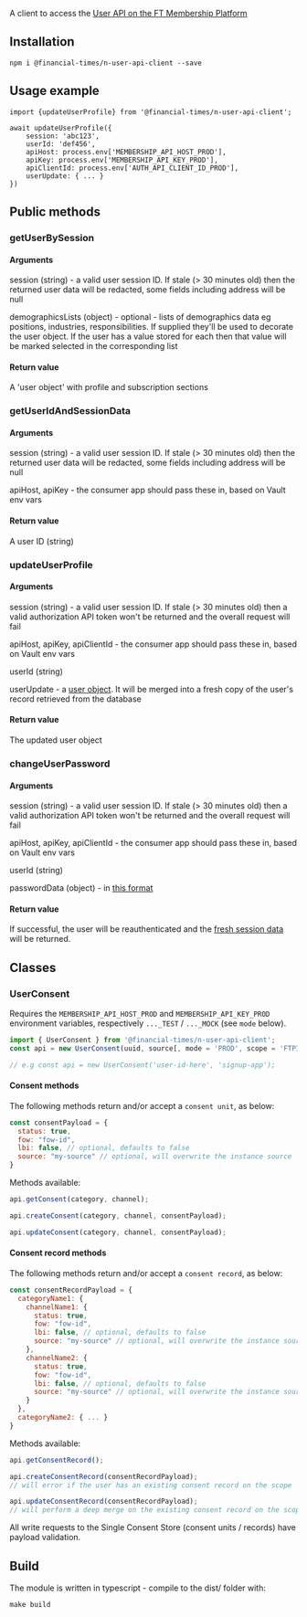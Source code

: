 A client to access the [User API on the FT Membership Platform](https://developer.ft.com/portal/docs-membership-platform-api)

## Installation

```
npm i @financial-times/n-user-api-client --save
```

## Usage example

```
import {updateUserProfile} from '@financial-times/n-user-api-client';

await updateUserProfile({
    session: 'abc123',
    userId: 'def456',
    apiHost: process.env['MEMBERSHIP_API_HOST_PROD'],
    apiKey: process.env['MEMBERSHIP_API_KEY_PROD'],
    apiClientId: process.env['AUTH_API_CLIENT_ID_PROD'],
    userUpdate: { ... }
})

```

## Public methods

### getUserBySession
#### Arguments

session (string) - a valid user session ID. If stale (> 30 minutes old) then the returned user data will be redacted, some fields including address will be null

demographicsLists (object) - optional - lists of demographics data eg positions, industries, responsibilities. If supplied they'll be used to decorate the user object. If the user has a value stored for each then that value will be marked selected in the corresponding list

#### Return value

A 'user object' with profile and subscription sections

### getUserIdAndSessionData
#### Arguments

session (string) - a valid user session ID. If stale (> 30 minutes old) then the returned user data will be redacted, some fields including address will be null

apiHost, apiKey - the consumer app should pass these in, based on Vault env vars

#### Return value

A user ID (string)

### updateUserProfile
#### Arguments

session (string) - a valid user session ID. If stale (> 30 minutes old) then a valid authorization API token won't be returned and the overall request will fail

apiHost, apiKey, apiClientId - the consumer app should pass these in, based on Vault env vars

userId (string)

userUpdate - a [user object](https://developer.ft.com/portal/docs-membership-platform-api-user-profile-request-resource). It will be merged into a fresh copy of the user's record retrieved from the database

#### Return value

The updated user object

### changeUserPassword

#### Arguments
session (string) - a valid user session ID. If stale (> 30 minutes old) then a valid authorization API token won't be returned and the overall request will fail

apiHost, apiKey, apiClientId - the consumer app should pass these in, based on Vault env vars

userId (string)

passwordData (object) - in [this format](https://developer.ft.com/portal/docs-membership-platform-api-user-api-post-users-userid-credentials-change-password)

#### Return value

If successful, the user will be reauthenticated and the [fresh session data](https://developer.ft.com/portal/docs-membership-platform-api-post-login) will be returned.

## Classes
### UserConsent

Requires the `MEMBERSHIP_API_HOST_PROD` and `MEMBERSHIP_API_KEY_PROD` environment variables, respectively `..._TEST` / `..._MOCK` (see `mode` below).

```js
import { UserConsent } from '@financial-times/n-user-api-client';
const api = new UserConsent(uuid, source[, mode = 'PROD', scope = 'FTPINK']);

// e.g const api = new UserConsent('user-id-here', 'signup-app');
```

#### Consent methods

The following methods return and/or accept a `consent unit`, as below:

```js
const consentPayload = {
  status: true,
  fow: "fow-id",
  lbi: false, // optional, defaults to false
  source: "my-source" // optional, will overwrite the instance source
}
```

Methods available:

```js
api.getConsent(category, channel);

api.createConsent(category, channel, consentPayload);

api.updateConsent(category, channel, consentPayload);
```

#### Consent record methods

The following methods return and/or accept a `consent record`, as below:

```js
const consentRecordPayload = {
  categoryName1: {
    channelName1: {
      status: true,
      fow: "fow-id",
      lbi: false, // optional, defaults to false
      source: "my-source" // optional, will overwrite the instance source
    },
    channelName2: {
      status: true,
      fow: "fow-id",
      lbi: false, // optional, defaults to false
      source: "my-source" // optional, will overwrite the instance source
    }
  },
  categoryName2: { ... }
}
```

Methods available:

```js
api.getConsentRecord();

api.createConsentRecord(consentRecordPayload);
// will error if the user has an existing consent record on the scope

api.updateConsentRecord(consentRecordPayload);
// will perform a deep merge on the existing consent record on the scope
```

All write requests to the Single Consent Store (consent units / records) have payload validation.

## Build

The module is written in typescript - compile to the dist/ folder with:

```
make build
```